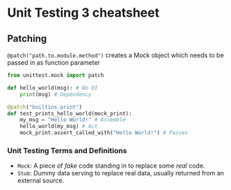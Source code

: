 # Unit Testing 3 cheatsheet

## Patching

`@patch("path.to.module.method")` creates a Mock object which needs to be passed in as function parameter

```python
from unittest.mock import patch

def hello_world(msg): # No DI
    print(msg) # Dependency

@patch("builtins.print")
def test_prints_hello_world(mock_print):
    my_msg = "Hello World!" # Assemble
    hello_world(my_msg) # Act
    mock_print.assert_called_with("Hello World!") # Passes
```

### Unit Testing Terms and Definitions

- `Mock`: A piece of _fake_ code standing in to replace some _real_ code.
- `Stub`: Dummy data serving to replace real data, usually returned from an external source.
